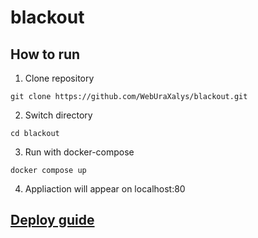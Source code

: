 # blackout

## How to run
1. Clone repository
```
git clone https://github.com/WebUraXalys/blackout.git
```

2. Switch directory
```
cd blackout
```

3. Run with docker-compose
```
docker compose up
```

4. Appliaction will appear on localhost:80

## [Deploy guide](deploy/server-setup-guide.md)
